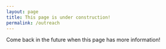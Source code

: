 ```yaml
---
layout: page
title: This page is under construction!
permalink: /outreach
---
```


Come back in the future when this page has more information!
